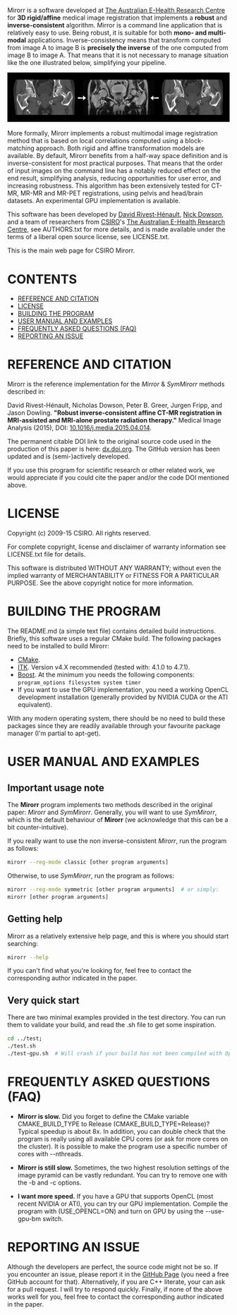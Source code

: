 Mirorr is a software developed at [The Australian E-Health Research Centre](http://aehrc.com/) for **3D rigid/affine** medical image registration that implements a **robust** and **inverse-consistent** algorithm. Mirror is a command line application that is relatively easy to use. Being robust, it is suitable for both **mono- and multi-modal** applications. Inverse-consistency means that transform computed from image A to image B is **precisely the inverse** of the one computed from image B to image A. That means that it is not necessary to manage situation like the one illustrated below, simplifying your pipeline.

![Non inverse-consistent registration](images/fig1.png)

More formally, Mirorr implements a robust multimodal image registration method that is based on local correlations computed using a block-matching approach. Both rigid and affine transformation models are available. By default, Mirorr benefits from a half-way space definition and is inverse-consistent for most practical purposes. That means that the order of input images on the command line has a notably reduced effect on the end result, simplifying analysis, reducing opportunities for user error, and increasing robustness. This algorithm has been extensively tested for CT-MR, MR-MR and MR-PET registrations, using pelvis and head/brain datasets. An experimental GPU implementation is available. 

This software has been developed by [David Rivest-Hénault](https://github.com/drhenault), [Nick Dowson](http://baconmockup.com/600/800/), and a team of researchers from [CSIRO](http://www.csiro.au/)'s [The Australian E-Health Research Centre](http://aehrc.com/), see AUTHORS.txt for more details, and is made available under the terms of a liberal open source license, see LICENSE.txt.

This is the main web page for CSIRO Mirorr. 


CONTENTS
========

- [REFERENCE AND CITATION](http://aehrc.github.io/Mirorr/#reference-and-citation)
- [LICENSE](http://aehrc.github.io/Mirorr/#license)
- [BUILDING THE PROGRAM](http://aehrc.github.io/Mirorr/#building-the-program)
- [USER MANUAL AND EXAMPLES](http://aehrc.github.io/Mirorr/#user-manual-and-examples)
- [FREQUENTLY ASKED QUESTIONS (FAQ)](http://aehrc.github.io/Mirorr/#frequently-asked-questions-faq)
- [REPORTING AN ISSUE](reporting-an-issue)


REFERENCE AND CITATION
======================

Mirorr is the reference implementation for the _Mirror_ & _SymMirorr_ methods described in:

David Rivest-Hénault, Nicholas Dowson, Peter B. Greer, Jurgen Fripp, and Jason Dowling. **"Robust inverse-consistent affine CT-MR registration in MRI-assisted and MRI-alone prostate radiation therapy."** Medical Image Analysis (2015), DOI: [10.1016/j.media.2015.04.014](http://dx.doi.org/10.1016/j.media.2015.04.014). 

The permanent citable DOI link to the original source code used in the production of this paper is here: [dx.doi.org](http://dx.doi.org/10.4225/08/55372DE407418). The GitHub version has been updated and is (semi-)actively developed. 

If you use this program for scientific research or other related work, we would appreciate if you could cite the paper and/or the code DOI mentioned above.


LICENSE
=======

Copyright (c) 2009-15 CSIRO. All rights reserved.

For complete copyright, license and disclaimer of warranty information see LICENSE.txt file for details.

This software is distributed WITHOUT ANY WARRANTY; without even the implied warranty of MERCHANTABILITY or FITNESS FOR A PARTICULAR PURPOSE.  See the above copyright notice for more information.


BUILDING THE PROGRAM
====================

The README.md (a simple text file) contains detailed build instructions. Briefly, this software uses a regular CMake build. The following packages need to be installed to build Mirorr:

 - [CMake](http://www.cmake.org/).
 - [ITK](http://www.itk.org/). Version v4.X recommended (tested with: 4.1.0 to 4.7.1).
 - [Boost](http://www.boost.org/). At the minimum you needs the following components: `program_options filesystem system timer`
 - If you want to use the GPU implementation, you need a working OpenCL development installation (generally provided by NVIDIA CUDA or the ATI equivalent).

With any modern operating system, there should be no need to build these packages since they are readily available through your favourite package manager (I'm partial to apt-get).


USER MANUAL AND EXAMPLES
========================

Important usage note
--------------------

The **Mirorr** program implements two methods described in the original paper: _Mirorr_ and _SymMirorr_. Generally, you will want to use _SymMirorr_, which is the default behaviour of **Mirorr** (we acknowledge that this can be a bit counter-intuitive).

If you really want to use the non inverse-consistent _Mirorr_, run the program as follows:
```bash
mirorr --reg-mode classic [other program arguments]
```
Otherwise, to use _SymMirorr_, run the program as follows:
```bash
mirorr --reg-mode symmetric [other program arguments]  # or simply:
mirorr [other program arguments]
```

Getting help
------------

Mirorr as a relatively extensive help page, and this is where you should start searching:
```bash
mirorr --help
```
If you can't find what you're looking for, feel free to contact the corresponding author indicated in the paper.


Very quick start
----------------

There are two minimal examples provided in the test directory. You can run them to validate your build, and read the .sh file to get some inspiration.

```bash
cd ../test; 
./test.sh
./test-gpu.sh  # Will crash if your build has not been compiled with OpenCL support.
```


FREQUENTLY ASKED QUESTIONS (FAQ)
================================

- **Mirorr is slow.** Did you forget to define the CMake variable CMAKE_BUILD_TYPE to Release (CMAKE_BUILD_TYPE=Release)? Typical speedup is about 8x. In addition, you can double check that the program is really using all available CPU cores (or ask for more cores on the cluster). It is possible to make the program use a specific number of cores with --nthreads.

- **Mirorr is still slow.** Sometimes, the two highest resolution settings of the image pyramid can be vastly redundant. You can try to remove one with the -b and -c options.

- **I want more speed.** If you have a GPU that supports OpenCL (most recent NVIDIA or ATI), you can try our GPU implementation. Compile the program with (USE_OPENCL=ON) and turn on GPU by using the --use-gpu-bm switch.


REPORTING AN ISSUE
==================

Although the developers are perfect, the source code might not be so. If you encounter an issue, please report it in the [GitHub Page](https://github.com/aehrc/Mirorr) (you need a free GitHub account for that). Alternatively, if you are C++ literate, your can ask for a pull request. I will try to respond quickly. Finally, if none of the above works well for you, feel free to contact the corresponding author indicated in the paper.


